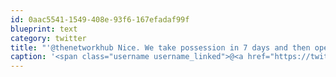 ```yaml
---
id: 0aac5541-1549-408e-93f6-167efadaf99f
blueprint: text
category: twitter
title: "'@thenetworkhub Nice. We take possession in 7 days and then open our doors on the 15th."
caption: '<span class="username username_linked">@<a href="https://twitter.com/thenetworkhub" title="The Network Hub">thenetworkhub</a></span> Nice. We take possession in 7 days and then open our doors on the 15th.'
---
```

